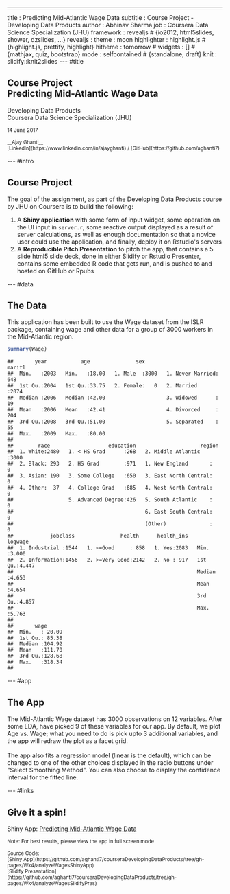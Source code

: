 ---
title       : Predicting Mid-Atlantic Wage Data
subtitle    : Course Project - Developing Data Products
author      : Abhinav Sharma
job         : Coursera Data Science Specialization (JHU)
framework   : revealjs        # {io2012, html5slides, shower, dzslides, ...}
revealjs    :
    theme   : moon
highlighter : highlight.js  # {highlight.js, prettify, highlight}
hitheme     : tomorrow      # 
widgets     : []            # {mathjax, quiz, bootstrap}
mode        : selfcontained # {standalone, draft}
knit        : slidify::knit2slides
--- #title

<style>
.reveal .slides {
    text-align: left;
}

.reveal b {
    color: blue;
}

</style>

## Course Project<br/>Predicting Mid-Atlantic Wage Data

Developing Data Products
<br/>
Coursera Data Science Specialization (JHU)

<small>
    14 June 2017<br/><br/>
    __Ajay Ghanti__<br/>
    [LinkedIn](https://www.linkedin.com/in/ajayghanti) / [GitHub](https://github.com/aghanti7)
</small>

--- #intro

## Course Project

The goal of the assignment, as part of the Developing Data Products course by JHU on Coursera is to build the following:

1. A <b>Shiny application</b> with some form of input widget, some operation on the UI input in `server.r`, some reactive output displayed as a result of server calculations, as well as enough documentation so that a novice user could use the application, and finally, deploy it on Rstudio's servers
2. A <b>Reproducible Pitch Presentation</b> to pitch the app, that contains a 5 slide html5 slide deck, done in either Slidify or Rstudio Presenter, contains some embedded R code that gets run, and is pushed to and hosted on GitHub or Rpubs

--- #data

## The Data

This application has been built to use the Wage dataset from the ISLR package, containing wage and other data for a group of 3000 workers in the Mid-Atlantic region.



```r
summary(Wage)
```

```
##       year           age               sex                    maritl    
##  Min.   :2003   Min.   :18.00   1. Male  :3000   1. Never Married: 648  
##  1st Qu.:2004   1st Qu.:33.75   2. Female:   0   2. Married      :2074  
##  Median :2006   Median :42.00                    3. Widowed      :  19  
##  Mean   :2006   Mean   :42.41                    4. Divorced     : 204  
##  3rd Qu.:2008   3rd Qu.:51.00                    5. Separated    :  55  
##  Max.   :2009   Max.   :80.00                                           
##                                                                         
##        race                   education                     region    
##  1. White:2480   1. < HS Grad      :268   2. Middle Atlantic   :3000  
##  2. Black: 293   2. HS Grad        :971   1. New England       :   0  
##  3. Asian: 190   3. Some College   :650   3. East North Central:   0  
##  4. Other:  37   4. College Grad   :685   4. West North Central:   0  
##                  5. Advanced Degree:426   5. South Atlantic    :   0  
##                                           6. East South Central:   0  
##                                           (Other)              :   0  
##            jobclass               health      health_ins      logwage     
##  1. Industrial :1544   1. <=Good     : 858   1. Yes:2083   Min.   :3.000  
##  2. Information:1456   2. >=Very Good:2142   2. No : 917   1st Qu.:4.447  
##                                                            Median :4.653  
##                                                            Mean   :4.654  
##                                                            3rd Qu.:4.857  
##                                                            Max.   :5.763  
##                                                                           
##       wage       
##  Min.   : 20.09  
##  1st Qu.: 85.38  
##  Median :104.92  
##  Mean   :111.70  
##  3rd Qu.:128.68  
##  Max.   :318.34  
## 
```

--- #app

## The App

The Mid-Atlantic Wage dataset has 3000 observations on 12 variables. After some EDA, have picked 9 of these variables for our app. By default, we plot Age vs. Wage; what you need to do is pick upto 3 additional variables, and the app will redraw the plot as a facet grid.<br/><br/>The app also fits a regression model (linear is the default), which can be changed to one of the other choices displayed in the radio buttons under "Select Smoothing Method". You can also choose to display the confidence interval for the fitted line.

--- #links

## Give it a spin!

Shiny App: [Predicting Mid-Atlantic Wage Data](https://ajayghanti.shinyapps.io/analyzeWagesShinyApp/)

<small>
    Note: For best results, please view the app in full screen mode
    <br/><br/>
    Source Code:
    <br/>[Shiny App](https://github.com/aghanti7/courseraDevelopingDataProducts/tree/gh-pages/Wk4/analyzeWagesShinyApp)
    <br/>[Slidify Presentation](https://github.com/aghanti7/courseraDevelopingDataProducts/tree/gh-pages/Wk4/analyzeWagesSlidifyPres)
</small>


